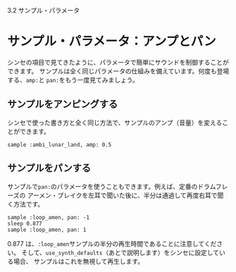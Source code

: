 3.2 サンプル・パラメータ

# サンプル・パラメータ：アンプとパン
シンセの項目で見てきたように、パラメータで簡単にサウンドを制御することができます。
サンプルは全く同じパラメータの仕組みを備えています。何度も登場する、`amp:`と
`pan:`をもう一度見てみましょう。

## サンプルをアンピングする

シンセで使った書き方と全く同じ方法で、サンプルのアンプ（音量）を変えることができます。

```
sample :ambi_lunar_land, amp: 0.5
```

## サンプルをパンする

サンプルで`pan:`のパラメータを使うこともできます。例えば、定番のドラムフレーズの
アーメン・ブレイクを左耳で聞いた後に、半分は通過して再度右耳で聞く方法です。

```
sample :loop_amen, pan: -1
sleep 0.877
sample :loop_amen, pan: 1
```

0.877 は、`:loop_amen`サンプルの半分の再生時間であることに注意してください。
そして、`use_synth_defaults`（あとで説明します）をシンセに設定している場合、
サンプルはこれを無視して再生します。

